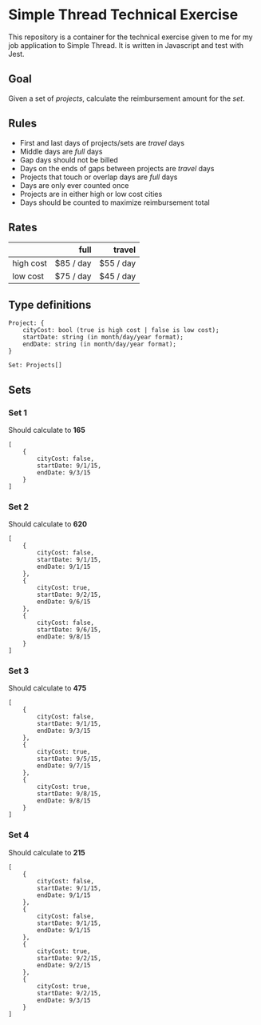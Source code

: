 # Simple Thread Technical Exercise

This repository is a container for the technical exercise given to me for my job application to Simple Thread. It is written in Javascript and test with Jest.

## Goal

Given a set of _projects_, calculate the reimbursement amount for the _set_.

## Rules

- First and last days of projects/sets are _travel_ days
- Middle days are _full_ days
- Gap days should not be billed
- Days on the ends of gaps between projects are _travel_ days
- Projects that touch or overlap days are _full_ days
- Days are only ever counted once
- Projects are in either high or low cost cities
- Days should be counted to maximize reimbursement total

## Rates

|           |      full |    travel |
| --------- | --------: | --------: |
| high cost | $85 / day | $55 / day |
| low cost  | $75 / day | $45 / day |

## Type definitions

```
Project: {
    cityCost: bool (true is high cost | false is low cost);
    startDate: string (in month/day/year format);
    endDate: string (in month/day/year format);
}
```

```
Set: Projects[]
```

## Sets

### Set 1

Should calculate to **165**

```
[
    {
        cityCost: false,
        startDate: 9/1/15,
        endDate: 9/3/15
    }
]
```

### Set 2

Should calculate to **620**

```
[
    {
        cityCost: false,
        startDate: 9/1/15,
        endDate: 9/1/15
    },
    {
        cityCost: true,
        startDate: 9/2/15,
        endDate: 9/6/15
    },
    {
        cityCost: false,
        startDate: 9/6/15,
        endDate: 9/8/15
    }
]
```

### Set 3

Should calculate to **475**

```
[
    {
        cityCost: false,
        startDate: 9/1/15,
        endDate: 9/3/15
    },
    {
        cityCost: true,
        startDate: 9/5/15,
        endDate: 9/7/15
    },
    {
        cityCost: true,
        startDate: 9/8/15,
        endDate: 9/8/15
    }
]
```

### Set 4

Should calculate to **215**

```
[
    {
        cityCost: false,
        startDate: 9/1/15,
        endDate: 9/1/15
    },
    {
        cityCost: false,
        startDate: 9/1/15,
        endDate: 9/1/15
    },
    {
        cityCost: true,
        startDate: 9/2/15,
        endDate: 9/2/15
    },
    {
        cityCost: true,
        startDate: 9/2/15,
        endDate: 9/3/15
    }
]
```
